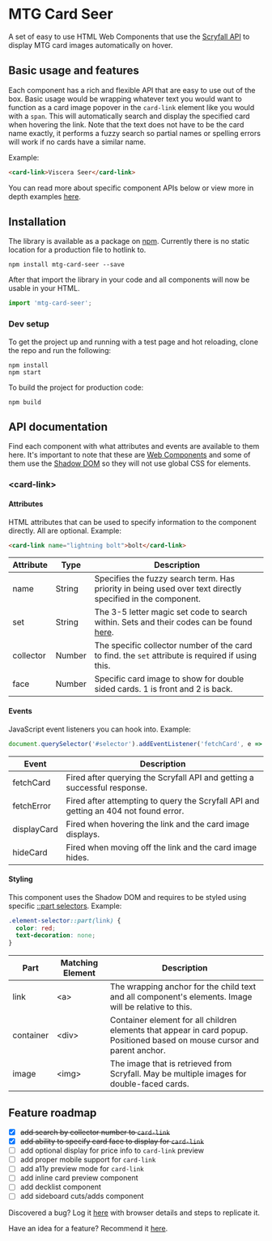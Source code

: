 # MTG Card Seer

A set of easy to use HTML Web Components that use the [Scryfall API](https://scryfall.com/) to display MTG card images automatically on hover.

## Basic usage and features

Each component has a rich and flexible API that are easy to use out of the box. Basic usage would be wrapping whatever text you would want to function as a card image popover in the `card-link` element like you would with a `span`. This will automatically search and display the specified card when hovering the link. Note that the text does not have to be the card name exactly, it performs a fuzzy search so partial names or spelling errors will work if no cards have a similar name.

Example:
```html
<card-link>Viscera Seer</card-link>
```

You can read more about specific component APIs below or view more in depth examples [here](example/index.html).

## Installation

The library is available as a package on [npm](https://www.npmjs.com/package/mtg-card-seer). Currently there is no static location for a production file to hotlink to.

```
npm install mtg-card-seer --save
```

After that import the library in your code and all components will now be usable in your HTML.

```js
import 'mtg-card-seer';
```

### Dev setup

To get the project up and running with a test page and hot reloading, clone the repo and run the following:

```
npm install
npm start
```

To build the project for production code:

```
npm build
```

## API documentation

Find each component with what attributes and events are available to them here. It's important to note that these are [Web Components](https://developer.mozilla.org/en-US/docs/Web/Web_Components) and some of them use the [Shadow DOM](https://developer.mozilla.org/en-US/docs/Web/Web_Components/Using_shadow_DOM) so they will not use global CSS for elements.

### \<card-link\>

#### Attributes

HTML attributes that can be used to specify information to the component directly. All are optional. Example:
```html
<card-link name="lightning bolt">bolt</card-link>
```

| Attribute | Type | Description |
|---|---|---|
| name | String | Specifies the fuzzy search term. Has priority in being used over text directly specified in the component. |
| set | String | The 3-5 letter magic set code to search within. Sets and their codes can be found [here](https://scryfall.com/sets). |
| collector | Number | The specific collector number of the card to find. the `set` attribute is required if using this. |
| face | Number | Specific card image to show for double sided cards. 1 is front and 2 is back. |

#### Events

JavaScript event listeners you can hook into. Example:
```js
document.querySelector('#selector').addEventListener('fetchCard', e => console.log('fetched card', e));
```

| Event | Description |
|---|---|
| fetchCard | Fired after querying the Scryfall API and getting a successful response. |
| fetchError | Fired after attempting to query the Scryfall API and getting an 404 not found error. |
| displayCard | Fired when hovering the link and the card image displays. |
| hideCard | Fired when moving off the link and the card image hides. |

#### Styling

This component uses the Shadow DOM and requires to be styled using specific [::part selectors](https://developer.mozilla.org/en-US/docs/Web/CSS/::part). Example:
```css
.element-selector::part(link) {
  color: red;
  text-decoration: none;
}
```

| Part | Matching Element | Description |
|---|---|---|
| link | \<a\> | The wrapping anchor for the child text and all component's elements. Image will be relative to this. |
| container | \<div\> | Container element for all children elements that appear in card popup. Positioned based on mouse cursor and parent anchor. |
| image | \<img\> | The image that is retrieved from Scryfall. May be multiple images for double-faced cards. |

## Feature roadmap

- [x] ~~add search by collector number to `card-link`~~
- [x] ~~add ability to specify card face to display for `card-link`~~
- [ ] add optional display for price info to `card-link` preview
- [ ] add proper mobile support for `card-link`
- [ ] add a11y preview mode for `card-link`
- [ ] add inline card preview component
- [ ] add decklist component
- [ ] add sideboard cuts/adds component

Discovered a bug? Log it [here](https://github.com/im-sticky/mtg-card-seer/issues) with browser details and steps to replicate it.

Have an idea for a feature? Recommend it [here](https://github.com/im-sticky/mtg-card-seer/issues).